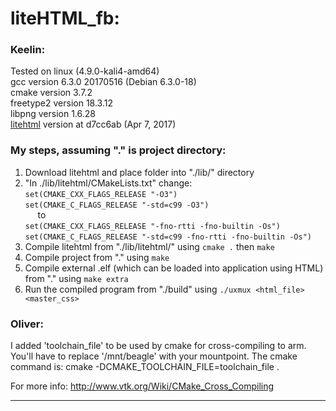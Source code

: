 # liteHTML_fb:

### Keelin:

Tested on linux (4.9.0-kali4-amd64)           <br/>
gcc version 6.3.0 20170516 (Debian 6.3.0-18)  <br/>
cmake version 3.7.2                           <br/>
freetype2 version 18.3.12                     <br/>
libpng version 1.6.28                         <br/>
[litehtml](https://github.com/litehtml/litehtml) version at d7cc6ab (Apr 7, 2017)

### My steps, assuming "." is project directory:
1. Download litehtml and place folder into "./lib/" directory
2. "In ./lib/litehtml/CMakeLists.txt" change:          </br>
    `set(CMAKE_CXX_FLAGS_RELEASE "-O3")`               </br>
    `set(CMAKE_C_FLAGS_RELEASE "-std=c99 -O3")`        </br>&nbsp;&nbsp;&nbsp;&nbsp;
        to                                             </br>
    `set(CMAKE_CXX_FLAGS_RELEASE "-fno-rtti -fno-builtin -Os")`               </br>
    `set(CMAKE_C_FLAGS_RELEASE "-std=c99 -fno-rtti -fno-builtin -Os")`
3. Compile litehtml from "./lib/litehtml/" using `cmake .` then `make`
4. Compile project from "." using `make`
5. Compile external .elf (which can be loaded into application using HTML) from "." using `make extra`
6. Run the compiled program from "./build" using `./uxmux <html_file> <master_css>`

### Oliver:

I added 'toolchain_file' to be used by cmake for cross-compiling to arm.
You'll have to replace '/mnt/beagle' with your mountpoint.
The cmake command is: cmake -DCMAKE_TOOLCHAIN_FILE=toolchain_file .

For more info: http://www.vtk.org/Wiki/CMake_Cross_Compiling

---
